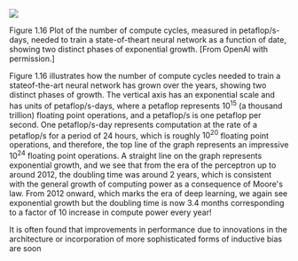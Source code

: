 ![](https://cdn.mathpix.com/cropped/2024_05_18_dc0381fb1e39cc4997a4g-1.jpg?height=996&width=1470&top_left_y=225&top_left_x=171)

Figure 1.16 Plot of the number of compute cycles, measured in petaflop/s-days, needed to train a state-of-theart neural network as a function of date, showing two distinct phases of exponential growth. [From OpenAl with permission.]

Figure 1.16 illustrates how the number of compute cycles needed to train a stateof-the-art neural network has grown over the years, showing two distinct phases of growth. The vertical axis has an exponential scale and has units of petaflop/s-days, where a petaflop represents $10^{15}$ (a thousand trillion) floating point operations, and a petaflop/s is one petaflop per second. One petaflop/s-day represents computation at the rate of a petaflop/s for a period of 24 hours, which is roughly $10^{20}$ floating point operations, and therefore, the top line of the graph represents an impressive $10^{24}$ floating point operations. A straight line on the graph represents exponential growth, and we see that from the era of the perceptron up to around 2012, the doubling time was around 2 years, which is consistent with the general growth of computing power as a consequence of Moore's law. From 2012 onward, which marks the era of deep learning, we again see exponential growth but the doubling time is now 3.4 months corresponding to a factor of 10 increase in compute power every year!

It is often found that improvements in performance due to innovations in the architecture or incorporation of more sophisticated forms of inductive bias are soon